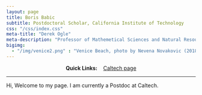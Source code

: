 ```yaml
---
layout: page
title: Boris Babic
subtitle: Postdoctoral Scholar, California Institute of Technology
css: "/css/index.css"
meta-title: "Derek Ogle"
meta-description: "Professor of Mathemetical Sciences and Natural Resources at Northland College."
bigimg:
  - "/img/venice2.png" : "Venice Beach, photo by Nevena Novakovic (2018)"
---
```


<div style="text-align:center">
<strong>Quick Links:</strong> &nbsp;&nbsp; 
<a href="http://www.hss.caltech.edu/content/boris-babic" role="button" class="btn btn-primary">Caltech page</a> 
</div>

----

Hi, Welcome to my page. I am currently a Postdoc at Caltech. 

